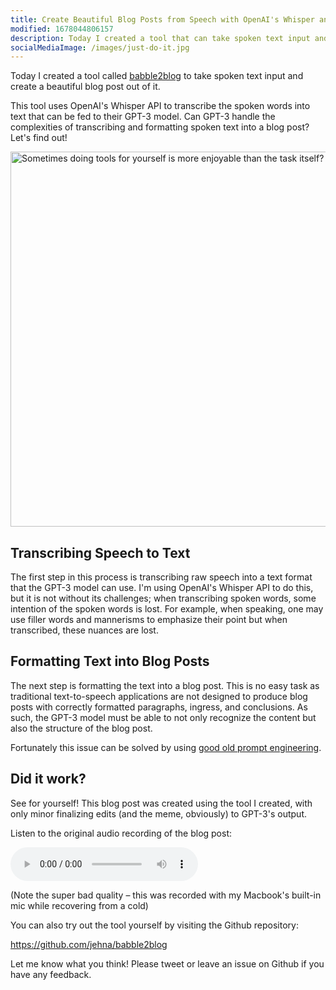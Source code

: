 ```yaml
---
title: Create Beautiful Blog Posts from Speech with OpenAI's Whisper and GPT-3
modified: 1678044806157
description: Today I created a tool that can take spoken text input and create a beautiful blog post out of it.
socialMediaImage: /images/just-do-it.jpg
---
```


Today I created a tool called
[babble2blog](https://github.com/jehna/babble2blog) to take spoken text input
and create a beautiful blog post out of it.

This tool uses OpenAI's Whisper API to transcribe the spoken words into text
that can be fed to their GPT-3 model. Can GPT-3 handle the complexities of
transcribing and formatting spoken text into a blog post? Let's find out!

<p><img alt="Sometimes doing tools for yourself is more enjoyable than the task itself?" src="/images/just-do-it.jpg" data-dontoptimize width="900" height="600" /></p>

## Transcribing Speech to Text

The first step in this process is transcribing raw speech into a text format
that the GPT-3 model can use. I'm using OpenAI's Whisper API to do this, but it
is not without its challenges; when transcribing spoken words, some intention
of the spoken words is lost. For example, when speaking, one may use filler
words and mannerisms to emphasize their point but when transcribed, these
nuances are lost.

## Formatting Text into Blog Posts

The next step is formatting the text into a blog post. This is no easy task as
traditional text-to-speech applications are not designed to produce blog posts
with correctly formatted paragraphs, ingress, and conclusions. As such, the
GPT-3 model must be able to not only recognize the content but also the
structure of the blog post.

Fortunately this issue can be solved by using [good old prompt
engineering][prompt-engineering].

[prompt-engineering]:https://github.com/jehna/babble2blog/blob/f5fe182aa7b70c2492b214a799830e9e976b3a76/src/gpt3.ts#L21-L33

## Did it work?

See for yourself! This blog post was created using the tool I created, with only
minor finalizing edits (and the meme, obviously) to GPT-3's output.

Listen to the original audio recording of the blog post:

<p>
  <audio controls src="/audio/blog-post-audio.m4a">
    <a href="/audio/blog-post-audio.m4a" download>Download audio (6.4mb)</a>
  </audio>
</p>

(Note the super bad quality – this was recorded with my Macbook's built-in mic
while recovering from a cold)

You can also try out the tool yourself by visiting the Github repository:

https://github.com/jehna/babble2blog

Let me know what you think! Please tweet or leave an issue on Github if you have
any feedback.
